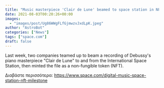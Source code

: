 ```yaml
---
title: "Music masterpiece 'Clair de Lune' beamed to space station in NFT 1st"
date: 2021-08-03T00:20:26+00:00
images:
  - "images/post/Ug86WWgFLfGjmwzvJxdLpK.jpeg"
author: "AstroBot"
categories: ["News"]
tags: ["space.com"]
draft: false
---
```


Last week, two companies teamed up to beam a recording of Debussy's piano masterpiece "Clair de Lune" to and from the International Space Station, then minted the file as a non-fungible token (NFT). 

Διαβάστε περισσότερα: https://www.space.com/digital-music-space-station-nft-milestone
